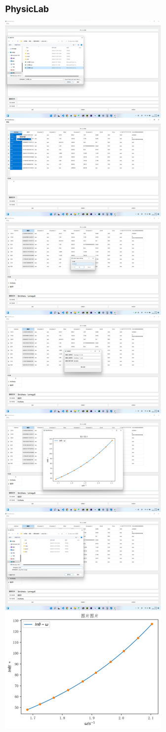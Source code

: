 ﻿# PhysicLab

![](https://github.com/huiyeruzhou/PhysicLab/blob/main/README/2022-11-18-20-26-54.png)
![](https://github.com/huiyeruzhou/PhysicLab/blob/main/README/2022-11-18-20-27-04.png)
![](https://github.com/huiyeruzhou/PhysicLab/blob/main/README/2022-11-18-20-27-10.png)
![](https://github.com/huiyeruzhou/PhysicLab/blob/main/README/2022-11-18-20-27-18.png)
![](https://github.com/huiyeruzhou/PhysicLab/blob/main/README/2022-11-18-20-27-25.png)
![](https://github.com/huiyeruzhou/PhysicLab/blob/main/README/2022-11-18-20-27-32.png)
![](https://github.com/huiyeruzhou/PhysicLab/blob/main/README/test.png)
